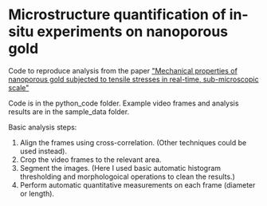 # Microstructure quantification of in-situ experiments on nanoporous gold
Code to reproduce analysis from the paper ["Mechanical properties of nanoporous gold subjected to tensile stresses in real-time, sub-microscopic scale"](doi.org/10.1007/s10853-019-03762-8)

Code is in the python_code folder. Example video frames and analysis results are in the sample_data folder. 

Basic analysis steps:
1. Align the frames using cross-correlation. (Other techniques could be used instead).
2. Crop the video frames to the relevant area.
3. Segment the images. (Here I used basic automatic histogram thresholding and morphologoical operations to clean the results.)
4. Perform automatic quantitative measurements on each frame (diameter or length).
